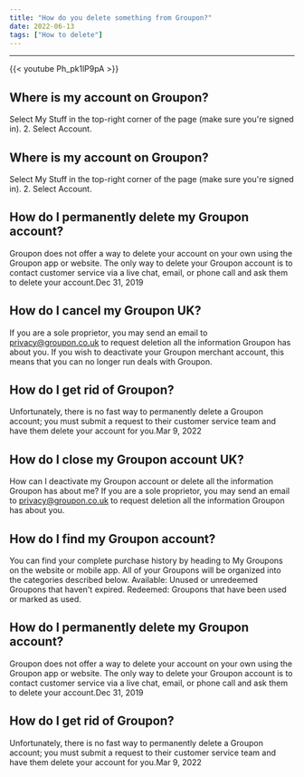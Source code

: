 ```yaml
---
title: "How do you delete something from Groupon?"
date: 2022-06-13
tags: ["How to delete"]
---
```


---
{{< youtube Ph_pk1lP9pA >}}
## Where is my account on Groupon?
Select My Stuff in the top-right corner of the page (make sure you're signed in). 2. Select Account.

## Where is my account on Groupon?
Select My Stuff in the top-right corner of the page (make sure you're signed in). 2. Select Account.

## How do I permanently delete my Groupon account?
Groupon does not offer a way to delete your account on your own using the Groupon app or website. The only way to delete your Groupon account is to contact customer service via a live chat, email, or phone call and ask them to delete your account.Dec 31, 2019

## How do I cancel my Groupon UK?
If you are a sole proprietor, you may send an email to privacy@groupon.co.uk to request deletion all the information Groupon has about you. If you wish to deactivate your Groupon merchant account, this means that you can no longer run deals with Groupon.

## How do I get rid of Groupon?
Unfortunately, there is no fast way to permanently delete a Groupon account; you must submit a request to their customer service team and have them delete your account for you.Mar 9, 2022

## How do I close my Groupon account UK?
How can I deactivate my Groupon account or delete all the information Groupon has about me? If you are a sole proprietor, you may send an email to privacy@groupon.co.uk to request deletion all the information Groupon has about you.

## How do I find my Groupon account?
You can find your complete purchase history by heading to My Groupons on the website or mobile app. All of your Groupons will be organized into the categories described below. Available: Unused or unredeemed Groupons that haven't expired. Redeemed: Groupons that have been used or marked as used.

## How do I permanently delete my Groupon account?
Groupon does not offer a way to delete your account on your own using the Groupon app or website. The only way to delete your Groupon account is to contact customer service via a live chat, email, or phone call and ask them to delete your account.Dec 31, 2019

## How do I get rid of Groupon?
Unfortunately, there is no fast way to permanently delete a Groupon account; you must submit a request to their customer service team and have them delete your account for you.Mar 9, 2022

